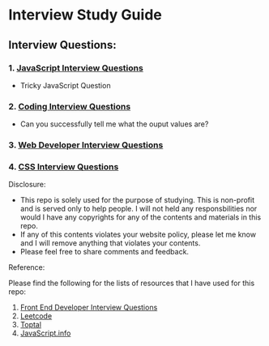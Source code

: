 # Interview Study Guide

## Interview Questions:

### 1. [JavaScript Interview Questions](/interviewQuestions/javascript-interview-questions.md)
- Tricky JavaScript Question
### 2. [Coding Interview Questions](/interviewQuestions/coding-questions.md)
- Can you successfully tell me what the ouput values are?
### 3. [Web Developer Interview Questions](/interviewQuestions/web-developer-interview-questions.md)
### 4. [CSS Interview Questions](/interviewQuestions/css-questions.md)






Disclosure:
- This repo is solely used for the purpose of studying. 
This is non-profit and is served only to help people.
I will not held any responsbilities nor would I have any copyrights for any of the contents and materials in this repo.
- If any of this contents violates your website policy, 
please let me know and I will remove anything that violates your contents.
- Please feel free to share comments and feedback.

Reference:

Please find the following for the lists of resources that I have used for this repo:
1. [Front End Developer Interview Questions](https://github.com/h5bp/Front-end-Developer-Interview-Questions)
2. [Leetcode](https://www.leetcode.com)
3. [Toptal](https://www.toptal.com/javascript/interview-questions)
4. [JavaScript.info](https://javascript.info/)